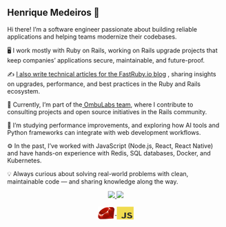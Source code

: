 
## Henrique Medeiros 👋

Hi there! I’m a software engineer passionate about building reliable applications and helping teams modernize their codebases.

🖥️ I work mostly with Ruby on Rails, working on Rails upgrade projects that keep companies’ applications secure, maintainable, and future-proof.

✍️ [I also write technical articles for the FastRuby.io blog](https://www.fastruby.io/blog/authors/hmdros)
, sharing insights on upgrades, performance, and best practices in the Ruby and Rails ecosystem.

🔭 Currently, I’m part of the[ OmbuLabs
 team](https://www.ombulabs.com/), where I contribute to consulting projects and open source initiatives in the Rails community.

🌱 I’m studying performance improvements, and exploring how AI tools and Python frameworks can integrate with web development workflows.

⚙️ In the past, I’ve worked with JavaScript (Node.js, React, React Native) and have hands-on experience with Redis, SQL databases, Docker, and Kubernetes.

💡 Always curious about solving real-world problems with clean, maintainable code — and sharing knowledge along the way.

<!-- <img src="/github-metrics.svg" alt="Metrics" width="75%"> -->


<div align="center">
  <a href="https://github.com/hmdros">
  <img height="180em" src="https://github-readme-stats.vercel.app/api?username=hmdros&show_icons=true&theme=dark&include_all_commits=true&count_private=true"/>
<!--   <img height="180em" src="https://github-readme-stats.vercel.app/api/top-langs/?username=hmdros&layout=compact&langs_count=4&theme=dark"/> -->
  <img height="180em" src="https://github-readme-streak-stats.herokuapp.com/?user=hmdros&theme=dark"/>
</div>

<div style="display: inline_block" align="center"><br>
  <img align="center" alt="Ruby" height="30" width="40" src="https://raw.githubusercontent.com/devicons/devicon/master/icons/ruby/ruby-original.svg">
  <img align="center" alt="Javascript" height="30" width="40" src="https://raw.githubusercontent.com/devicons/devicon/master/icons/javascript/javascript-original.svg">
</div>
